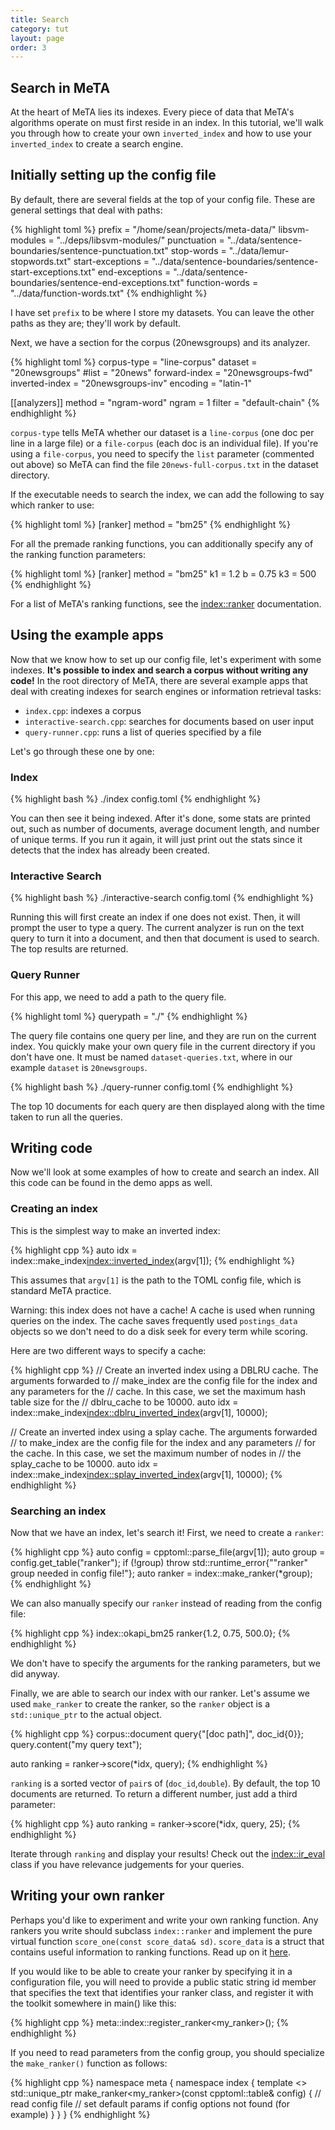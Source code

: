 ```yaml
---
title: Search
category: tut
layout: page
order: 3
---
```


## Search in MeTA

At the heart of MeTA lies its indexes. Every piece of data that MeTA's
algorithms operate on must first reside in an index. In this tutorial, we'll
walk you through how to create your own `inverted_index` and how to use your
`inverted_index` to create a search engine.

## Initially setting up the config file

By default, there are several fields at the top of your config file. These are
general settings that deal with paths:

{% highlight toml %}
prefix = "/home/sean/projects/meta-data/"
libsvm-modules = "../deps/libsvm-modules/"
punctuation = "../data/sentence-boundaries/sentence-punctuation.txt"
stop-words = "../data/lemur-stopwords.txt"
start-exceptions = "../data/sentence-boundaries/sentence-start-exceptions.txt"
end-exceptions = "../data/sentence-boundaries/sentence-end-exceptions.txt"
function-words = "../data/function-words.txt"
{% endhighlight %}

I have set `prefix` to be where I store my datasets. You can leave the other
paths as they are; they'll work by default.

Next, we have a section for the corpus (20newsgroups) and its analyzer.

{% highlight toml %}
corpus-type = "line-corpus"
dataset = "20newsgroups"
#list = "20news"
forward-index = "20newsgroups-fwd"
inverted-index = "20newsgroups-inv"
encoding = "latin-1"

[[analyzers]]
method = "ngram-word"
ngram = 1
filter = "default-chain"
{% endhighlight %}

`corpus-type` tells MeTA whether our dataset is a `line-corpus` (one doc per
line in a large file) or a `file-corpus` (each doc is an individual file). If
you're using a `file-corpus`, you need to specify the `list` parameter
(commented out above) so MeTA can find the file `20news-full-corpus.txt` in the
dataset directory.

If the executable needs to search the index, we can add the following to say
which ranker to use:

{% highlight toml %}
[ranker]
method = "bm25"
{% endhighlight %}

For all the premade ranking functions, you can additionally specify any of the
ranking function parameters:

{% highlight toml %}
[ranker]
method = "bm25"
k1 = 1.2
b = 0.75
k3 = 500
{% endhighlight %}

For a list of MeTA's ranking functions, see the
[index::ranker](http://meta-toolkit.github.io/meta/doxygen/classmeta_1_1index_1_1ranker.html)
documentation.

## Using the example apps

Now that we know how to set up our config file, let's experiment with some
indexes. **It's possible to index and search a corpus without writing any
code!** In the root directory of MeTA, there are several example apps that deal
with creating indexes for search engines or information retrieval tasks:

 - `index.cpp`: indexes a corpus
 - `interactive-search.cpp`: searches for documents based on user input
 - `query-runner.cpp`: runs a list of queries specified by a file

Let's go through these one by one:

### Index

{% highlight bash %}
./index config.toml
{% endhighlight %}

You can then see it being indexed. After it's done, some stats are printed out,
such as number of documents, average document length, and number of unique
terms. If you run it again, it will just print out the stats since it detects
that the index has already been created.

### Interactive Search

{% highlight bash %}
./interactive-search config.toml
{% endhighlight %}

Running this will first create an index if one does not exist. Then, it will
prompt the user to type a query. The current analyzer is run on the text query
to turn it into a document, and then that document is used to search. The top
results are returned.

### Query Runner

For this app, we need to add a path to the query file.

{% highlight toml %}
querypath = "./"
{% endhighlight %}

The query file contains one query per line, and they are run on the current
index. You quickly make your own query file in the current directory if you
don't have one. It must be named `dataset-queries.txt`, where in our example
`dataset` is `20newsgroups`.

{% highlight bash %}
./query-runner config.toml
{% endhighlight %}

The top 10 documents for each query are then displayed along with the time
taken to run all the queries.

## Writing code

Now we'll look at some examples of how to create and search an index. All this
code can be found in the demo apps as well.

### Creating an index

This is the simplest way to make an inverted index:

{% highlight cpp %}
auto idx = index::make_index<index::inverted_index>(argv[1]);
{% endhighlight %}

This assumes that `argv[1]` is the path to the TOML config file, which is
standard MeTA practice.

Warning: this index does not have a cache! A cache is used when running queries
on the index. The cache saves frequently used `postings_data` objects so we
don't need to do a disk seek for every term while scoring.

Here are two different ways to specify a cache:

{% highlight cpp %}
// Create an inverted index using a DBLRU cache. The arguments forwarded to
//  make_index are the config file for the index and any parameters for the
//  cache. In this case, we set the maximum hash table size for the
//  dblru_cache to be 10000.
auto idx = index::make_index<index::dblru_inverted_index>(argv[1], 10000);

// Create an inverted index using a splay cache. The arguments forwarded
//  to make_index are the config file for the index and any parameters
//  for the cache. In this case, we set the maximum number of nodes in
//  the splay_cache to be 10000.
auto idx = index::make_index<index::splay_inverted_index>(argv[1], 10000);
{% endhighlight %}

### Searching an index

Now that we have an index, let's search it! First, we need to create a `ranker`:

{% highlight cpp %}
auto config = cpptoml::parse_file(argv[1]);
auto group = config.get_table("ranker");
if (!group)
    throw std::runtime_error{"\"ranker\" group needed in config file!"};
auto ranker = index::make_ranker(*group);
{% endhighlight %}

We can also manually specify our `ranker` instead of reading from the config
file:

{% highlight cpp %}
index::okapi_bm25 ranker{1.2, 0.75, 500.0};
{% endhighlight %}

We don't have to specify the arguments for the ranking parameters, but we did
anyway.

Finally, we are able to search our index with our ranker. Let's assume we used
`make_ranker` to create the ranker, so the `ranker` object is a
`std::unique_ptr` to the actual object.

{% highlight cpp %}
corpus::document query{"[doc path]", doc_id{0}};
query.content("my query text");

auto ranking = ranker->score(*idx, query);
{% endhighlight %}

`ranking` is a sorted vector of `pair`s of (`doc_id`,`double`). By default, the
top 10 documents are returned. To return a different number, just add a third
parameter:

{% highlight cpp %}
auto ranking = ranker->score(*idx, query, 25);
{% endhighlight %}

Iterate through `ranking` and display your results! Check out the
[index::ir_eval](http://meta-toolkit.github.io/meta/doxygen/classmeta_1_1index_1_1ir__eval.html)
class if you have relevance judgements for your queries.

## Writing your own ranker

Perhaps you'd like to experiment and write your own ranking function. Any
rankers you write should subclass `index::ranker` and implement the pure
virtual function `score_one(const score_data& sd)`. `score_data` is a struct
that contains useful information to ranking functions. Read up on it
[here](http://meta-toolkit.github.io/meta/doxygen/structmeta_1_1index_1_1score__data.html).

If you would like to be able to create your ranker by specifying it in a
configuration file, you will need to provide a public static string id member
that specifies the text that identifies your ranker class, and register it with
the toolkit somewhere in main() like this:

{% highlight cpp %}
meta::index::register_ranker<my_ranker>();
{% endhighlight %}

If you need to read parameters from the config group, you should specialize the
`make_ranker()` function as follows:

{% highlight cpp %}
namespace meta
{
namespace index
{
template <>
std::unique_ptr<ranker> make_ranker<my_ranker>(const cpptoml::table& config)
{
    // read config file
    // set default params if config options not found (for example)
}
}
}
{% endhighlight %}
